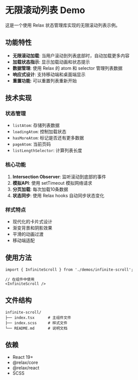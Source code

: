# 无限滚动列表 Demo

这是一个使用 Relax 状态管理库实现的无限滚动列表示例。

## 功能特性

- **无限滚动加载**: 当用户滚动到列表底部时，自动加载更多内容
- **加载状态指示**: 显示加载动画和状态提示
- **数据管理**: 使用 Relax 的 atom 和 selector 管理列表数据
- **响应式设计**: 支持移动端和桌面端显示
- **重置功能**: 可以重置列表重新开始

## 技术实现

### 状态管理
- `listAtom`: 存储列表数据
- `loadingAtom`: 控制加载状态
- `hasMoreAtom`: 标记是否还有更多数据
- `pageAtom`: 当前页码
- `listLengthSelector`: 计算列表长度

### 核心功能
1. **Intersection Observer**: 监听滚动到底部的事件
2. **模拟API**: 使用 setTimeout 模拟网络请求
3. **分页加载**: 每次加载10条数据
4. **状态同步**: 使用 Relax hooks 自动同步状态变化

### 样式特点
- 现代化的卡片式设计
- 渐变背景和阴影效果
- 平滑的动画过渡
- 移动端适配

## 使用方法

```tsx
import { InfiniteScroll } from './demos/infinite-scroll';

// 在组件中使用
<InfiniteScroll />
```

## 文件结构

```
infinite-scroll/
├── index.tsx      # 主组件文件
├── index.scss     # 样式文件
└── README.md      # 说明文档
```

## 依赖

- React 19+
- @relax/core
- @relax/react
- SCSS 